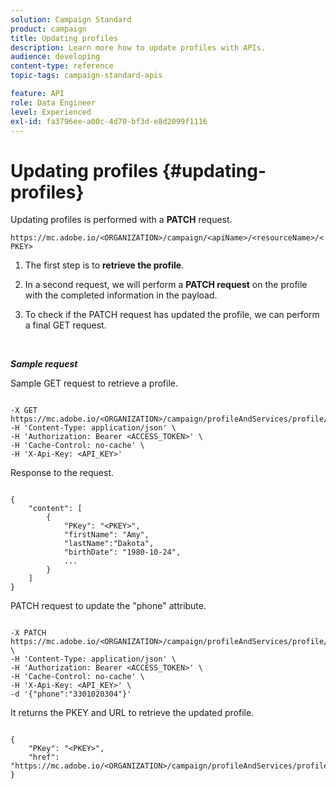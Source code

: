 ```yaml
---
solution: Campaign Standard
product: campaign
title: Updating profiles
description: Learn more how to update profiles with APIs.
audience: developing
content-type: reference
topic-tags: campaign-standard-apis

feature: API
role: Data Engineer
level: Experienced
exl-id: fa3796ee-a00c-4d70-bf3d-e8d2099f1116
---
```

# Updating profiles {#updating-profiles}

Updating profiles is performed with a **PATCH** request.

 `https://mc.adobe.io/<ORGANIZATION>/campaign/<apiName>/<resourceName>/<PKEY>`

1. The first step is to **retrieve the profile**.

1. In a second request, we will perform a **PATCH request** on the profile with the completed information in the payload.

1. To check if the PATCH request has updated the profile, we can perform a final GET request.

<br/>

***Sample request***

Sample GET request to retrieve a profile.

```

-X GET https://mc.adobe.io/<ORGANIZATION>/campaign/profileAndServices/profile/<PKEY>\
-H 'Content-Type: application/json' \
-H 'Authorization: Bearer <ACCESS_TOKEN>' \
-H 'Cache-Control: no-cache' \
-H 'X-Api-Key: <API_KEY>'

```

Response to the request.

```

{
    "content": [
        {
            "PKey": "<PKEY>",
            "firstName": "Amy",
            "lastName":"Dakota",
            "birthDate": "1980-10-24",
            ...
        }
    ]
}

```

PATCH request to update the "phone" attribute.

```

-X PATCH https://mc.adobe.io/<ORGANIZATION>/campaign/profileAndServices/profile/<PKEY> \
-H 'Content-Type: application/json' \
-H 'Authorization: Bearer <ACCESS_TOKEN>' \
-H 'Cache-Control: no-cache' \
-H 'X-Api-Key: <API_KEY>' \
-d '{"phone":"3301020304"}'

```

It returns the PKEY and URL to retrieve the updated profile.

```

{
    "PKey": "<PKEY>",
    "href": "https://mc.adobe.io/<ORGANIZATION>/campaign/profileAndServices/profile/@2v1dr3ZKJveMDhAdh0MPnh9hNQQ93qb7AW6BNVVKknjwXvTZRBAgUqz1SNcB4ZndgjqOofx3BwBZYBftlmObISoM3rs"
}

```
